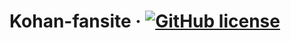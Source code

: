 # Kohan-fansite &middot; [![GitHub license](https://img.shields.io/badge/license-ISC-blue.svg)](https://github.com/goldenmaza/Kohan-fansite/blob/master/LICENSE.md)
